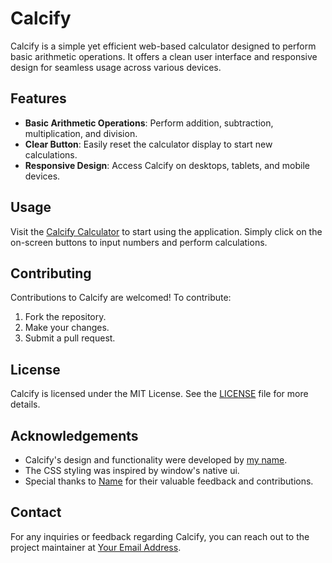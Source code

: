 # Calcify

Calcify is a simple yet efficient web-based calculator designed to perform basic arithmetic operations. It offers a clean user interface and responsive design for seamless usage across various devices.

## Features

- **Basic Arithmetic Operations**: Perform addition, subtraction, multiplication, and division.
- **Clear Button**: Easily reset the calculator display to start new calculations.
- **Responsive Design**: Access Calcify on desktops, tablets, and mobile devices.

## Usage

Visit the [Calcify Calculator](https://reet1232.github.io/calculator/) to start using the application. Simply click on the on-screen buttons to input numbers and perform calculations.

## Contributing

Contributions to Calcify are welcomed! To contribute:

1. Fork the repository.
2. Make your changes.
3. Submit a pull request.

## License

Calcify is licensed under the MIT License. See the [LICENSE](LICENSE) file for more details.

## Acknowledgements

- Calcify's design and functionality were developed by [my name](Shubhodeep).
- The CSS styling was inspired by window's native ui.
- Special thanks to [Name](ansh) for their valuable feedback and contributions.

## Contact

For any inquiries or feedback regarding Calcify, you can reach out to the project maintainer at [Your Email Address](shubhodeepx@icloud.com).
